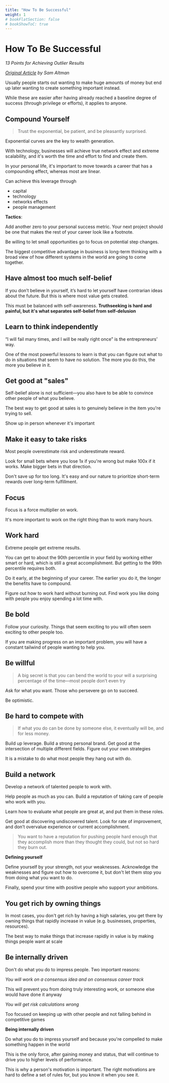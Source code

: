```yaml
---
title: "How To Be Successful"
weight: 1
# bookFlatSection: false
# bookShowToC: true
---
```


# How To Be Successful

*13 Points for Achieving Outlier Results*

*[Original Article](https://blog.samaltman.com/how-to-be-successful) by Sam Altman*

Usually people starts out wanting to make huge amounts of money but end up later wanting to create something important instead.

While these are easier after having already reached a baseline degree of success (through privilege or efforts), it applies to anyone.

## Compound Yourself

>Trust the exponential, be patient, and be pleasantly surprised.


Exponential curves are the key to wealth generation.

With technology, businesses will achieve true network effect and extreme scalability, and it's worth the time and effort to find and create them.

In your personal life, it's important to move towards a career that has a compounding effect, whereas most are linear.

Can achieve this leverage through

- capital
- technology
- networks effects
- people management

**Tactics**:

Add another zero to your personal success metric. Your next project should be one that makes the rest of your career look like a footnote.

Be willing to let small opportunities go to focus on potential step changes.

The biggest competitive advantage in business is long-term thinking with a broad view of how different systems in the world are going to come together.

## Have almost too much self-belief

If you don’t believe in yourself, it’s hard to let yourself have contrarian ideas about the future. But this is where most value gets created.

This must be balanced with self-awareness. **Truthseeking is hard and painful, but it's what separates self-belief from self-delusion**

## Learn to think independently

“I will fail many times, and I will be really right once” is the entrepreneurs’ way.

One of the most powerful lessons to learn is that you can figure out what to do in situations that seem to have no solution. The more you do this, the more you believe in it.

## Get good at "sales"

Self-belief alone is not sufficient—you also have to be able to convince other people of what you believe.

The best way to get good at sales is to genuinely believe in the item you're trying to sell. 

Show up in person whenever it's important

## Make it easy to take risks

Most people overestimate risk and underestimate reward.

Look for small bets where you lose 1x if you're wrong but make 100x if it works. Make bigger bets in that direction.

Don't save up for too long. It's easy and our nature to prioritize short-term rewards over long-term fulfillment.

## Focus

Focus is a force multiplier on work.

It's more important to work on the right thing than to work many hours.

## Work hard

Extreme people get extreme results.

You can get to about the 90th percentile in your field by working either smart or hard, which is still a great accomplishment. But getting to the 99th percentile requires both.

Do it early, at the beginning of your career. The earlier you do it, the longer the benefits have to compound.

Figure out how to work hard without burning out. Find work you like doing with people you enjoy spending a lot time with.


## Be bold

Follow your curiosity. Things that seem exciting to you will often seem exciting to other people too. 

If you are making progress on an important problem, you will have a constant tailwind of people wanting to help you.

## Be willful

> A big secret is that you can bend the world to your will a surprising percentage of the time—most people don’t even try

Ask for what you want. Those who persevere go on to succeed.

Be optimistic.

## Be hard to compete with

> If what you do can be done by someone else, it eventually will be, and for less money.

Build up leverage. Build a strong personal brand. Get good at the intersection of multiple different fields. Figure out your own strategies

It is a mistake to do what most people they hang out with do.

## Build a network

Develop a network of talented people to work with. 

Help people as much as you can. Build a reputation of taking care of people who work with you. 

Learn how to evaluate what people are great at, and put them in these roles. 

Get good at discovering undiscovered talent. Look for rate of improvement, and don’t overvalue experience or current accomplishment.

>You want to have a reputation for pushing people hard enough that they accomplish more than they thought they could, but not so hard they burn out.

**Defining yourself**

Define yourself by your strength, not your weaknesses. Acknowledge the weaknesses and figure out how to overcome it, but don't let them stop you from doing what you want to do. 

Finally, spend your time with positive people who support your ambitions.

## You get rich by owning things

In most cases, you don't get rich by having a high salaries, you get there by owning things that rapidly increase in value (e.g. businesses, properties, resources).

The best way to make things that increase rapidly in value is by making things people want at scale

## Be internally driven

Don't do what you do to impress people. Two important reasons:

*You will work on a consensus idea and on consensus career track*

This will prevent you from doing truly interesting work, or someone else would have done it anyway

*You will get risk calculations wrong*

Too focused on keeping up with other people and not falling behind in competitive games

**Being internally driven**

Do what you do to impress yourself and because you're compelled to make something happen in the world

This is the only force, after gaining money and status, that will continue to drive you to higher levels of performance.

This is why a person's motivation is important. The right motivations are hard to define a set of rules for, but you know it when you see it.
